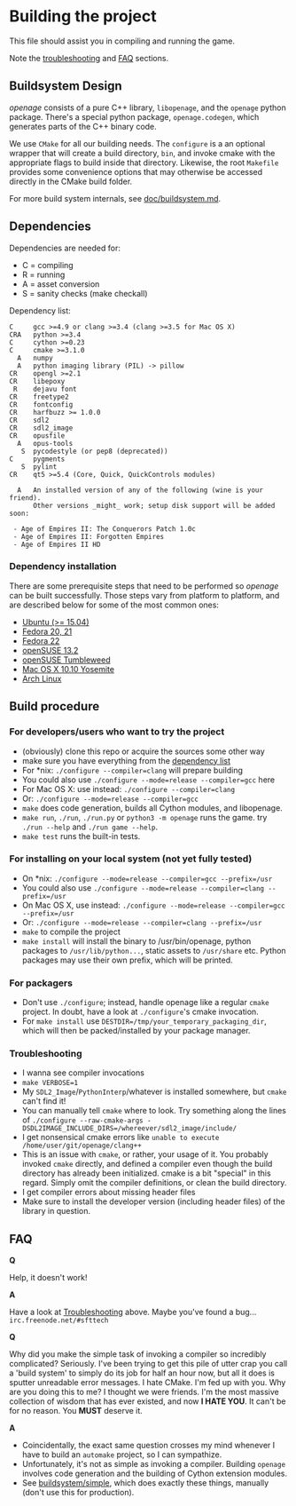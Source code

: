 # Building the project

This file should assist you in compiling and running the game.

Note the [troubleshooting](#troubleshooting) and [FAQ](#faq) sections.


## Buildsystem Design

*openage* consists of a pure C++ library, `libopenage`, and the `openage` python package.
There's a special python package, `openage.codegen`, which generates parts of the C++ binary code.

We use `CMake` for all our building needs. The `configure` is a an optional wrapper that will
create a build directory, `bin`, and invoke cmake with the appropriate flags to build inside that directory.
Likewise, the root `Makefile` provides some convenience options that may otherwise be accessed directly in the CMake build folder.

For more build system internals, see [doc/buildsystem.md](/doc/buildsystem.md).

## Dependencies

Dependencies are needed for:

* C = compiling
* R = running
* A = asset conversion
* S = sanity checks (make checkall)

Dependency list:

    C     gcc >=4.9 or clang >=3.4 (clang >=3.5 for Mac OS X)
    CRA   python >=3.4
    C     cython >=0.23
    C     cmake >=3.1.0
      A   numpy
      A   python imaging library (PIL) -> pillow
    CR    opengl >=2.1
    CR    libepoxy
     R    dejavu font
    CR    freetype2
    CR    fontconfig
    CR    harfbuzz >= 1.0.0
    CR    sdl2
    CR    sdl2_image
    CR    opusfile
      A   opus-tools
       S  pycodestyle (or pep8 (deprecated))
    C     pygments
       S  pylint
    CR    qt5 >=5.4 (Core, Quick, QuickControls modules)

      A   An installed version of any of the following (wine is your friend).
          Other versions _might_ work; setup disk support will be added soon:

     - Age of Empires II: The Conquerors Patch 1.0c
     - Age of Empires II: Forgotten Empires
     - Age of Empires II HD


### Dependency installation

There are some prerequisite steps that need to be performed so *openage* can be
built successfully. Those steps vary from platform to platform, and are
described below for some of the most common ones:

- [Ubuntu (>= 15.04)](build_instructions/ubuntu_15.04.md)
- [Fedora 20, 21](build_instructions/fedora_20_21.md)
- [Fedora 22](build_instructions/fedora_22.md)
- [openSUSE 13.2](build_instructions/opensuse_13.2.md)
- [openSUSE Tumbleweed](build_instructions/opensuse_tumbleweed.md)
- [Mac OS X 10.10 Yosemite](build_instructions/os_x_10.10_yosemite.md)
- [Arch Linux](build_instructions/arch_linux.md)


## Build procedure

### For developers/users who want to try the project

 - (obviously) clone this repo or acquire the sources some other way
 - make sure you have everything from the [dependency list](#dependencies)
 - For *nix: `./configure --compiler=clang` will prepare building
  - You could also use `./configure --mode=release --compiler=gcc` here
 - For Mac OS X: use instead:  `./configure --compiler=clang`
  -  Or: `./configure --mode=release --compiler=gcc`
 - `make` does code generation, builds all Cython modules, and libopenage.
 - `make run`, `./run`, `./run.py` or `python3 -m openage` runs the game.
    try `./run --help` and `./run game --help`.
 - `make test` runs the built-in tests.


### For installing on your local system (not yet fully tested)

 - On *nix: `./configure --mode=release --compiler=gcc --prefix=/usr`
  - You could also use `./configure --mode=release --compiler=clang --prefix=/usr`
 - On Mac OS X, use instead: `./configure --mode=release --compiler=gcc --prefix=/usr`
  - Or: `./configure --mode=release --compiler=clang --prefix=/usr`
 - `make` to compile the project
 - `make install` will install the binary to /usr/bin/openage, python
   packages to `/usr/lib/python...`, static assets to `/usr/share`
   etc. Python packages may use their own prefix, which will be printed.


### For packagers

 - Don't use `./configure`; instead, handle openage like a regular
   `cmake` project. In doubt, have a look at `./configure`'s cmake
   invocation.
 - For `make install` use `DESTDIR=/tmp/your_temporary_packaging_dir`,
   which will then be packed/installed by your package manager.


### Troubleshooting

 - I wanna see compiler invocations
  - `make VERBOSE=1`
 - My `SDL2_Image`/`PythonInterp`/whatever is installed somewhere, but `cmake` can't find it!
  - You can manually tell `cmake` where to look. Try something along the lines of
    `./configure --raw-cmake-args -DSDL2IMAGE_INCLUDE_DIRS=/whereever/sdl2_image/include/`
 - I get nonsensical cmake errors like `unable to execute /home/user/git/openage/clang++`
  - This is an issue with `cmake`, or rather, your usage of it. You probably invoked `cmake` directly,
    and defined a compiler even though the build directory has already been initialized.
    cmake is a bit "special" in this regard. Simply omit the compiler definitions, or clean the build
    directory.
 - I get compiler errors about missing header files
  - Make sure to install the developer version (including header files) of the library in question.


## FAQ

**Q**

Help, it doesn't work!

**A**

Have a look at [Troubleshooting](#troubleshooting) above.
Maybe you've found a bug... `irc.freenode.net/#sfttech`

**Q**

Why did you make the simple task of invoking a compiler so incredibly
complicated? Seriously. I've been trying to get this pile of utter
crap you call a 'build system' to simply do its job for half an hour
now, but all it does is sputter unreadable error messages. I hate
CMake. I'm fed up with you. Why are you doing this to me? I thought we
were friends. I'm the most massive collection of wisdom that has ever
existed, and now **I HATE YOU**. It can't be for no reason. You
**MUST** deserve it.

**A**

- Coincidentally, the exact same question crosses my mind whenever I
  have to build an `automake` project, so I can sympathize.
- Unfortunately, it's not as simple as invoking a compiler. Building
  `openage` involves code generation and the building of Cython
  extension modules.
- See [buildsystem/simple](/buildsystem/simple), which does exactly
  these things, manually (don't use this for production).
